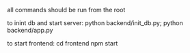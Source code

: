 all commands should be run from the root

to inint db and start server:
python backend/init_db.py; python backend/app.py


to start frontend:
cd frontend
npm start
